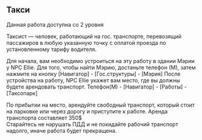 ## Такси

Данная работа доступна со 2 уровня

Таксист — человек, работающий на гос. транспорте, перевозящий пассажиров в любую указанную точку с оплатой проезда по установленному тарифу водителя.  
  
Для начала, вам необходимо устроиться на эту работу в здании Мэрии у NPC Ellie. Для того, чтобы найти Мэрию, достаньте телефон (М), затем нажмите на кнопку \[Навигатор\] - \[Гос.структуры\] - \[Мэрия\] После устройства на работу, NPC Ellie укажет вам место, где вы должны будете арендовать транспорт. Телефон(М) - \[Навигатор\] - \[Работы\] - \[Таксопарк\]  
  
По прибытии на место, арендуйте свободный транспорт, который стоит на парковке или через дорогу и приступите к работе. Аренда транспорта составляет 350$  
Старайтесь не нарушать ПДД и не покидайте рабочий транспорт надолго, иначе работа будет прекращена.